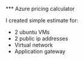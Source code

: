 *** Azure pricing calculator

I created simple estimate for:
 - 2 ubuntu VMs
 - 2 public ip addresses
 - Virtual network
 - Application gateway

